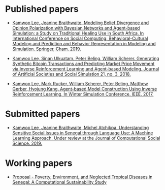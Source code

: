 # Published papers
* [Kamwoo Lee, Jeanine Braithwaite. Modeling Belief Divergence and Opinion Polarization with Bayesian Networks and Agent-based Simulation: a Study on Traditional Healing Use in South Africa. In International Conference on Social Computing, Behavioral-Cultural Modeling and Prediction and Behavior Representation in Modeling and Simulation. Springer, Cham. 2019.](published/Modeling_Belief_Divergence_and_Opinion_Polarization_with_Bayesian_Networks_and_Agent-based_Simulation.pdf)

* [Kamwoo Lee, Sinan Ulkuatam, Peter Beling, William Scherer. Generating Synthetic Bitcoin Transactions and Predicting Market Price Movement via Inverse Reinforcement Learning and Agent-based Modeling. Journal of Artificial Societies and Social Simulation 21, no. 3. 2018.](published/Generating_Synthetic_Bitcoin_Transactions_and_Predicting_Market_Price_Movement_via_IRL_and_ABM.pdf)

* [Kamwoo Lee, Mark Rucker, William Scherer, Peter Beling, Matthew Gerber, Hyojung Kang. Agent-based Model Construction Using Inverse Reinforcement Learning. In Winter Simulation Conference. IEEE. 2017.](published/Agent-Based_Model_Construction_Using_Inverse_Reinforcement_Learning.pdf)

# Submitted papers
* [Kamwoo Lee, Jeanine Braithwaite, Michel Atchikpa. Understanding Sensitive Social Issues in Senegal through Language Use: A Machine Learning Approach. Under review at the Journal of Computational Social Science. 2019.](submitted/Understanding_Sensitive_Social_Issues_in_Senegal_through_Language_Use_a_Machine_Learning_Approach.pdf)

# Working papers
* [Proposal - Poverty, Environment, and Neglected Tropical Diseases in Senegal: A Computational Sustainability Study](working/Lee_Kamwoo_iGrant_proposal.pdf)
